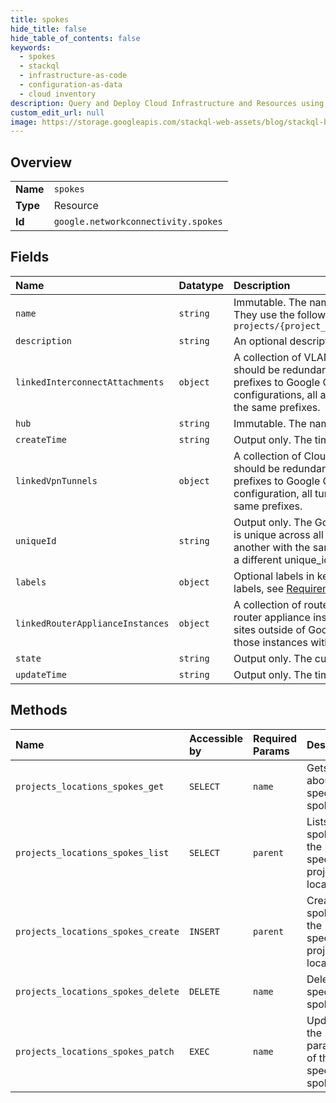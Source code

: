 ```yaml
---
title: spokes
hide_title: false
hide_table_of_contents: false
keywords:
  - spokes
  - stackql
  - infrastructure-as-code
  - configuration-as-data
  - cloud inventory
description: Query and Deploy Cloud Infrastructure and Resources using SQL
custom_edit_url: null
image: https://storage.googleapis.com/stackql-web-assets/blog/stackql-blog-post-featured-image.png
---
```

  
    

## Overview
<table><tbody>
<tr><td><b>Name</b></td><td><code>spokes</code></td></tr>
<tr><td><b>Type</b></td><td>Resource</td></tr>
<tr><td><b>Id</b></td><td><code>google.networkconnectivity.spokes</code></td></tr>
</tbody></table>

## Fields
| Name | Datatype | Description |
|:-----|:---------|:------------|
| `name` | `string` | Immutable. The name of the spoke. Spoke names must be unique. They use the following form: `projects/{project_number}/locations/{region}/spokes/{spoke_id}` |
| `description` | `string` | An optional description of the spoke. |
| `linkedInterconnectAttachments` | `object` | A collection of VLAN attachment resources. These resources should be redundant attachments that all advertise the same prefixes to Google Cloud. Alternatively, in active/passive configurations, all attachments should be capable of advertising the same prefixes. |
| `hub` | `string` | Immutable. The name of the hub that this spoke is attached to. |
| `createTime` | `string` | Output only. The time the spoke was created. |
| `linkedVpnTunnels` | `object` | A collection of Cloud VPN tunnel resources. These resources should be redundant HA VPN tunnels that all advertise the same prefixes to Google Cloud. Alternatively, in a passive/active configuration, all tunnels should be capable of advertising the same prefixes. |
| `uniqueId` | `string` | Output only. The Google-generated UUID for the spoke. This value is unique across all spoke resources. If a spoke is deleted and another with the same name is created, the new spoke is assigned a different unique_id. |
| `labels` | `object` | Optional labels in key:value format. For more information about labels, see [Requirements for labels](https://cloud.google.com/resource-manager/docs/creating-managing-labels#requirements). |
| `linkedRouterApplianceInstances` | `object` | A collection of router appliance instances. If you configure multiple router appliance instances to receive data from the same set of sites outside of Google Cloud, we recommend that you associate those instances with the same spoke. |
| `state` | `string` | Output only. The current lifecycle state of this spoke. |
| `updateTime` | `string` | Output only. The time the spoke was last updated. |
## Methods
| Name | Accessible by | Required Params | Description |
|:-----|:--------------|:----------------|:------------|
| `projects_locations_spokes_get` | `SELECT` | `name` | Gets details about the specified spoke. |
| `projects_locations_spokes_list` | `SELECT` | `parent` | Lists the spokes in the specified project and location. |
| `projects_locations_spokes_create` | `INSERT` | `parent` | Creates a spoke in the specified project and location. |
| `projects_locations_spokes_delete` | `DELETE` | `name` | Deletes the specified spoke. |
| `projects_locations_spokes_patch` | `EXEC` | `name` | Updates the parameters of the specified spoke. |

